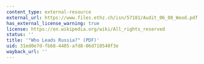 ```yaml
---
content_type: external-resource
external_url: https://www.files.ethz.ch/isn/57181/Audit_06_08_Wood.pdf
has_external_license_warning: true
license: https://en.wikipedia.org/wiki/All_rights_reserved
status: ''
title: '"Who Leads Russia?" (PDF)'
uid: 31ed0e7d-fb68-4405-afd8-06d710540f3e
wayback_url: ''
---
```

